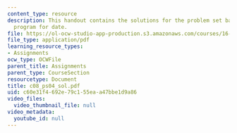 ```yaml
---
content_type: resource
description: This handout contains the solutions for the problem set based on Ada95
  program for date.
file: https://ol-ocw-studio-app-production.s3.amazonaws.com/courses/16-01-unified-engineering-i-ii-iii-iv-fall-2005-spring-2006/c60e31f4692e79c155eaa47bbe1d9a86_c08_ps04_sol.pdf
file_type: application/pdf
learning_resource_types:
- Assignments
ocw_type: OCWFile
parent_title: Assignments
parent_type: CourseSection
resourcetype: Document
title: c08_ps04_sol.pdf
uid: c60e31f4-692e-79c1-55ea-a47bbe1d9a86
video_files:
  video_thumbnail_file: null
video_metadata:
  youtube_id: null
---
```

